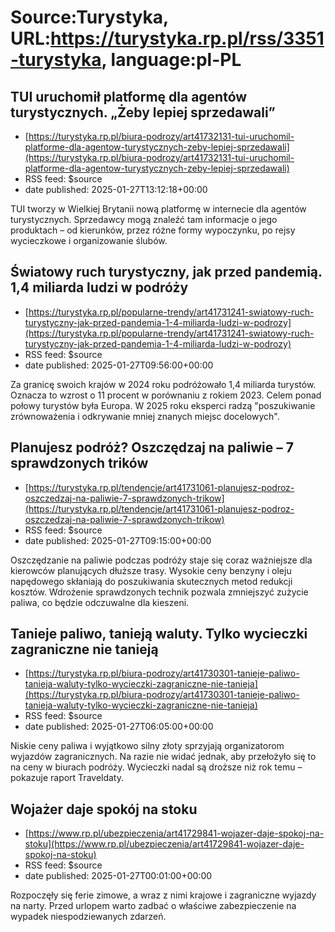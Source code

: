 # Source:Turystyka, URL:https://turystyka.rp.pl/rss/3351-turystyka, language:pl-PL

## TUI uruchomił platformę dla agentów turystycznych. „Żeby lepiej sprzedawali”
 - [https://turystyka.rp.pl/biura-podrozy/art41732131-tui-uruchomil-platforme-dla-agentow-turystycznych-zeby-lepiej-sprzedawali](https://turystyka.rp.pl/biura-podrozy/art41732131-tui-uruchomil-platforme-dla-agentow-turystycznych-zeby-lepiej-sprzedawali)
 - RSS feed: $source
 - date published: 2025-01-27T13:12:18+00:00

TUI tworzy w Wielkiej Brytanii nową platformę w internecie dla agentów turystycznych. Sprzedawcy mogą znaleźć tam informacje o jego produktach – od kierunków, przez różne formy wypoczynku, po rejsy wycieczkowe i organizowanie ślubów.

## Światowy ruch turystyczny, jak przed pandemią. 1,4 miliarda ludzi w podróży
 - [https://turystyka.rp.pl/popularne-trendy/art41731241-swiatowy-ruch-turystyczny-jak-przed-pandemia-1-4-miliarda-ludzi-w-podrozy](https://turystyka.rp.pl/popularne-trendy/art41731241-swiatowy-ruch-turystyczny-jak-przed-pandemia-1-4-miliarda-ludzi-w-podrozy)
 - RSS feed: $source
 - date published: 2025-01-27T09:56:00+00:00

Za granicę swoich krajów w 2024 roku podróżowało 1,4 miliarda turystów. Oznacza to wzrost o 11 procent w porównaniu z rokiem 2023. Celem ponad połowy turystów była Europa. W 2025 roku eksperci radzą "poszukiwanie zrównoważenia i odkrywanie mniej znanych miejsc docelowych".

## Planujesz podróż? Oszczędzaj na paliwie – 7 sprawdzonych trików
 - [https://turystyka.rp.pl/tendencje/art41731061-planujesz-podroz-oszczedzaj-na-paliwie-7-sprawdzonych-trikow](https://turystyka.rp.pl/tendencje/art41731061-planujesz-podroz-oszczedzaj-na-paliwie-7-sprawdzonych-trikow)
 - RSS feed: $source
 - date published: 2025-01-27T09:15:00+00:00

Oszczędzanie na paliwie podczas podróży staje się coraz ważniejsze dla kierowców planujących dłuższe trasy. Wysokie ceny benzyny i oleju napędowego skłaniają do poszukiwania skutecznych metod redukcji kosztów. Wdrożenie sprawdzonych technik pozwala zmniejszyć zużycie paliwa, co będzie odczuwalne dla kieszeni.

## Tanieje paliwo, tanieją waluty. Tylko wycieczki zagraniczne nie tanieją
 - [https://turystyka.rp.pl/biura-podrozy/art41730301-tanieje-paliwo-tanieja-waluty-tylko-wycieczki-zagraniczne-nie-tanieja](https://turystyka.rp.pl/biura-podrozy/art41730301-tanieje-paliwo-tanieja-waluty-tylko-wycieczki-zagraniczne-nie-tanieja)
 - RSS feed: $source
 - date published: 2025-01-27T06:05:00+00:00

Niskie ceny paliwa i wyjątkowo silny złoty sprzyjają organizatorom wyjazdów zagranicznych. Na razie nie widać jednak, aby przełożyło się to na ceny w biurach podróży. Wycieczki nadal są droższe niż rok temu – pokazuje raport Traveldaty.

## Wojażer daje spokój na stoku
 - [https://www.rp.pl/ubezpieczenia/art41729841-wojazer-daje-spokoj-na-stoku](https://www.rp.pl/ubezpieczenia/art41729841-wojazer-daje-spokoj-na-stoku)
 - RSS feed: $source
 - date published: 2025-01-27T00:01:00+00:00

Rozpoczęły się ferie zimowe, a wraz z nimi krajowe i zagraniczne wyjazdy na narty. Przed urlopem warto zadbać o właściwe zabezpieczenie na wypadek niespodziewanych zdarzeń.

